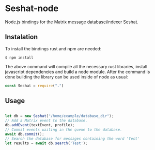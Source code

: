 # Seshat-node

Node.js bindings for the Matrix message database/indexer Seshat.

## Instalation

To install the bindings rust and npm are needed:

    $ npm install

The above command will compile all the necessary rust libraries, install
javascript dependencies and build a node module. After the command is done
building the library can be used inside of node as usual:

```javascript
const Seshat = require(".")
```

## Usage

```javascript

let db = new Seshat("/home/example/database_dir");
// Add a Matrix event to the database.
db.addEvent(textEvent, profile);
// Commit events waiting in the queue to the database.
await db.commit();
// Search the database for messages containing the word 'Test'
let results = await db.search('Test');

```

